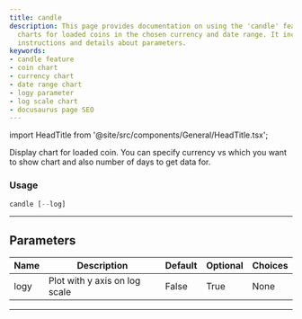 ```yaml
---
title: candle
description: This page provides documentation on using the 'candle' feature for displaying
  charts for loaded coins in the chosen currency and date range. It includes usage
  instructions and details about parameters.
keywords:
- candle feature
- coin chart
- currency chart
- date range chart
- logy parameter
- log scale chart
- docusaurus page SEO
---
```


import HeadTitle from '@site/src/components/General/HeadTitle.tsx';

<HeadTitle title="candle - Crypto - Reference | OpenBB Terminal Docs" />

Display chart for loaded coin. You can specify currency vs which you want to show chart and also number of days to get data for.

### Usage

```python
candle [--log]
```

---

## Parameters

| Name | Description | Default | Optional | Choices |
| ---- | ----------- | ------- | -------- | ------- |
| logy | Plot with y axis on log scale | False | True | None |

---
